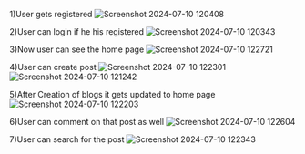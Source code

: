 1)User gets registered
![Screenshot 2024-07-10 120408](https://github.com/moturiadithyasai/BLOGAPPLICATION-frontend-/assets/150378325/a661de48-92d0-4f11-a1c1-9b36f142d5cb)

2)User can login if he his registered
![Screenshot 2024-07-10 120343](https://github.com/moturiadithyasai/BLOGAPPLICATION-frontend-/assets/150378325/2a337148-5a14-4ac7-ae03-e285b2ef3065)

3)Now user can see the home page
![Screenshot 2024-07-10 122721](https://github.com/moturiadithyasai/BLOGAPPLICATION-frontend-/assets/150378325/f63941db-3a53-4055-92e6-a469e179c2ab)

4)User can create post 
![Screenshot 2024-07-10 122301](https://github.com/moturiadithyasai/BLOGAPPLICATION-frontend-/assets/150378325/21432aed-df8b-4853-8354-fd43e06deb26)
![Screenshot 2024-07-10 121242](https://github.com/moturiadithyasai/BLOGAPPLICATION-frontend-/assets/150378325/0c9e2041-254b-4764-8ede-1c12a77d41ea)

5)After Creation of blogs it gets updated to home page
![Screenshot 2024-07-10 122203](https://github.com/moturiadithyasai/BLOGAPPLICATION-frontend-/assets/150378325/dded03a7-0ff4-4877-a84b-e2f27fb74ea8)

6)User can comment on that post as well
![Screenshot 2024-07-10 122604](https://github.com/moturiadithyasai/BLOGAPPLICATION-frontend-/assets/150378325/0bbda9f2-50b3-4562-9add-4af9f74a13cc)

7)User can search for the post
![Screenshot 2024-07-10 122343](https://github.com/moturiadithyasai/BLOGAPPLICATION-frontend-/assets/150378325/a3709966-d54b-4649-a2d0-3bd759c0d8f6)
